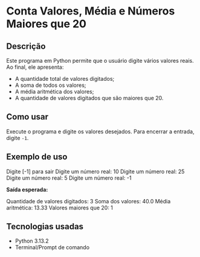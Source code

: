 # Conta Valores, Média e Números Maiores que 20

## Descrição
Este programa em Python permite que o usuário digite vários valores reais. Ao final, ele apresenta:

- A quantidade total de valores digitados;
- A soma de todos os valores;
- A média aritmética dos valores;
- A quantidade de valores digitados que são maiores que 20.

## Como usar
Execute o programa e digite os valores desejados. Para encerrar a entrada, digite `-1`.

## Exemplo de uso

Digite [-1] para sair
Digite um número real: 10
Digite um número real: 25
Digite um número real: 5
Digite um número real: -1

**Saída esperada:**

Quantidade de valores digitados: 3
Soma dos valores: 40.0
Média aritmética: 13.33
Valores maiores que 20: 1

## Tecnologias usadas
- Python 3.13.2
- Terminal/Prompt de comando